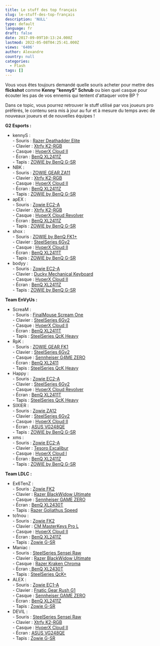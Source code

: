 ```yaml
---
title: Le stuff des top français
slug: le-stuff-des-top-français
description: 'NULL'
type: default
language: fr
draft: false
date: 2017-09-09T10:13:24.000Z
lastmod: 2022-05-08T04:25:41.000Z
views: '6406'
author: Alexandre
country: null
categories:
  - Flash
tags: []
---
```

Vous vous êtes toujours demandé quelle souris acheter pour mettre des **flickshot** comme **Kenny "kennyS" Schrub⁠** ou bien quel casque pour écouter les pas de vos ennemis qui tentent d'attaquer votre BP ?  
  
Dans ce topic, vous pourrez retrouver le stuff utilisé par vos joueurs pro préférés, le contenu sera mis à jour au fur et à mesure du temps avec de nouveaux joueurs et de nouvelles équipes !

**G2 Esports :**

* kennyS :  
\- Souris : [Razer Deathadder Elite](http://amzn.to/2xdJupk)  
\- Clavier : [Xtrfy K2-RGB](http://amzn.to/2eK4zfE)  
\- Casque : [HyperX Cloud II](http://amzn.to/2wKmL2I)  
\- Écran : [BenQ XL2411Z](http://amzn.to/2gKFIJf)  
\- Tapis : [ZOWIE by BenQ G-SR](http://amzn.to/2xdZDLa)
* NBK :  
\- Souris : [ZOWIE GEAR ZA11](http://amzn.to/2xdRNRW)  
\- Clavier : [Xtrfy K2-RGB](http://amzn.to/2eK4zfE)  
\- Casque : [HyperX Cloud II](http://amzn.to/2wKmL2I)  
\- Écran : [BenQ XL2411Z](http://amzn.to/2gKFIJf)  
\- Tapis : [ZOWIE by BenQ G-SR](http://amzn.to/2xdZDLa)
* apEX :  
\- Souris : [Zowie EC2-A](http://amzn.to/2xRce46)  
\- Clavier : [Xtrfy K2-RGB](http://amzn.to/2eK4zfE)  
\- Casque : [HyperX Cloud Revolver](http://amzn.to/2gKLlqV)  
\- Écran : [BenQ XL2411Z](http://amzn.to/2gKFIJf)  
\- Tapis : [ZOWIE by BenQ G-SR](http://amzn.to/2xdZDLa)
* shox :  
\- Souris : [ZOWIE by BenQ FK1+](http://amzn.to/2gJCwgS)  
\- Clavier : [SteelSeries 6Gv2](http://amzn.to/2xRYfer)  
\- Casque : [HyperX Cloud II](http://amzn.to/2wKmL2I)  
\- Écran : [BenQ XL2411T](http://amzn.to/2xRoq53)  
\- Tapis : [ZOWIE by BenQ G-SR](http://amzn.to/2xdZDLa)
* bodyy :  
\- Souris : [Zowie EC2-A](http://amzn.to/2xRce46)  
\- Clavier : [Ducky Mechanical Keyboard](http://amzn.to/2xSEaF0)  
\- Casque : [HyperX Cloud II](http://amzn.to/2wKmL2I)  
\- Écran : [BenQ XL2411Z](http://amzn.to/2gKFIJf)  
\- Tapis : [ZOWIE by BenQ G-SR](http://amzn.to/2xdZDLa)

**Team EnVyUs :**

* ScreaM :  
\- Souris : [FinalMouse Scream One](http://amzn.to/2xS4AGO)  
\- Clavier : [SteelSeries 6Gv2](http://amzn.to/2xRYfer)  
\- Casque : [HyperX Cloud II](http://amzn.to/2wKmL2I)  
\- Écran : [BenQ XL2411T](http://amzn.to/2xRoq53)  
\- Tapis : [SteelSeries QcK Heavy](http://amzn.to/2xRXsKv)
* RpK :  
\- Souris : [ZOWIE GEAR FK1](http://amzn.to/2xe8lta)  
\- Clavier : [SteelSeries 6Gv2](http://amzn.to/2xRYfer)  
\- Casque : [Sennheiser G4ME ZERO](http://amzn.to/2wKkDHX)  
\- Écran : [BenQ XL2411](http://amzn.to/2gKH7iU)  
\- Tapis : [SteelSeries QcK Heavy](http://amzn.to/2xRXsKv)
* Happy :  
\- Souris : [Zowie EC2-A](http://amzn.to/2xRce46)  
\- Clavier : [SteelSeries 6Gv2](http://amzn.to/2xRYfer)  
\- Casque : [HyperX Cloud Revolver](http://amzn.to/2gKLlqV)  
\- Écran : [BenQ XL2411T](http://amzn.to/2xRoq53)  
\- Tapis : [SteelSeries QcK Heavy](http://amzn.to/2xRXsKv)
* SIXIER :  
\- Souris : [Zowie ZA12](http://amzn.to/2gKdZZ1)  
\- Clavier : [SteelSeries 6Gv2](http://amzn.to/2xRYfer)  
\- Casque : [HyperX Cloud II](http://amzn.to/2wKmL2I)  
\- Écran : [ASUS VG248QE](http://amzn.to/2eKjPsO)  
\- Tapis : [ZOWIE by BenQ G-SR](http://amzn.to/2xdZDLa)
* xms :  
\- Souris : [Zowie EC2-A](http://amzn.to/2xRce46)  
\- Clavier : [Tesoro Excalibur](http://amzn.to/2wKif41)  
\- Casque : [HyperX Cloud I](http://amzn.to/2xe8EnO)  
\- Écran : [BenQ XL2411Z](http://amzn.to/2gKFIJf)  
\- Tapis : [ZOWIE by BenQ G-SR](http://amzn.to/2xRo0vv)

**Team LDLC :**

* Ex6TenZ :  
\- Souris : [Zowie FK2](http://amzn.to/2wQIvYQ)  
\- Clavier : [Razer BlackWidow Ultimate](http://amzn.to/2vW6poY)  
\- Casque : [Sennheiser GAME ZERO](http://amzn.to/2wQjU6z)  
\- Écran : [BenQ XL2430T](http://amzn.to/2xcnEBP)  
\- Tapis : [Razer Goliathus Speed](http://amzn.to/2xcTxKr)
* to1nou :  
\- Souris : [Zowie FK2](http://amzn.to/2vMwqmv)  
\- Clavier : [CM MasterKeys Pro L](http://amzn.to/2eUZoxb)  
\- Casque : [HyperX Cloud II](http://amzn.to/2xcTDlh)  
\- Écran : [BenQ XL2411Z](http://amzn.to/2wRvFd1)  
\- Tapis : [Zowie G-SR](http://amzn.to/2eTMteU)
* Maniac :  
\- Souris : [SteelSeries Sensei Raw](http://amzn.to/2eV22Dd)  
\- Clavier : [Razer BlackWidow Ultimate](http://amzn.to/2xc5MGW)  
\- Casque : [Razer Kraken Chroma](http://amzn.to/2jc843K)  
\- Écran :[ BenQ XL2430T](http://amzn.to/2xWxp55)  
\- Tapis : [SteelSeries QcK+](http://amzn.to/2jblflc)
* ALEX :  
\- Souris : [Zowie EC1-A](http://amzn.to/2xVE0wg)  
\- Clavier : [Fnatic Gear Rush G1](http://amzn.to/2jc6QW2)  
\- Casque : [Sennheiser GAME ZERO](http://amzn.to/2xVdYcL)  
\- Écran : [BenQ XL2411Z](http://amzn.to/2wQOfBY)  
\- Tapis : [Zowie G-SR](http://amzn.to/2xVFNl5)
* DEVIL :  
\- Souris : [SteelSeries Sensei Raw](http://amzn.to/2eV6K3T)  
\- Clavier : [Xtrfy K2-RGB](http://amzn.to/2vMt8j6)  
\- Casque : [HyperX Cloud II](http://amzn.to/2xW9fra)  
\- Écran : [ASUS VG248QE](http://amzn.to/2xcEjF8)  
\- Tapis : [Zowie G-SR](http://amzn.to/2vMEsvo)
